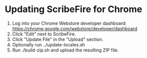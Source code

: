 Updating ScribeFire for Chrome
==============================
1. Log into your Chrome Webstore developer dashboard: https://chrome.google.com/webstore/developer/dashboard
1. Click "Edit" next to ScribeFire.
1. Click "Update File" in the "Upload" section.
1. Optionally run ../update-locales.sh
1. Run ./build-zip.sh and upload the resulting ZIP file.